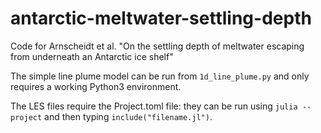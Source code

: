 # antarctic-meltwater-settling-depth
Code for Arnscheidt et al. "On the settling depth of meltwater escaping from underneath an Antarctic ice shelf"

The simple line plume model can be run from `1d_line_plume.py` and only requires a working Python3 environment.

The LES files require the Project.toml file: they can be run using `julia --project` and then typing `include("filename.jl")`. 
